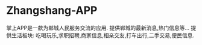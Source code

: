 # Zhangshang-APP

掌上APP是一款为郸城人民服务交流的应用.
提供郸城的最新消息,热门信息等...
提供生活板块: 吃喝玩乐,求职招聘,商家信息,相亲交友,打车出行,二手交易,便民信息.
